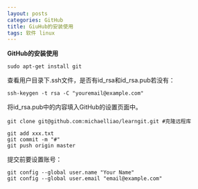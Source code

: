 ```yaml
---
layout: posts
categories: GitHub
title: GiuHub的安装使用
tags: 软件 linux
---
```


<strong>GitHub的安装使用</strong>

	sudo apt-get install git

查看用户目录下.ssh文件，是否有id_rsa和id_rsa.pub若没有：

	ssh-keygen -t rsa -C "youremail@example.com"

将id_rsa.pub中的内容填入GitHub的设置页面中。

	git clone git@github.com:michaelliao/learngit.git #克隆远程库

	git add xxx.txt
	git commit -m "#"
	git push origin master

提交前要设置账号：

	git config --global user.name "Your Name"
	git config --global user.email "email@example.com"	

